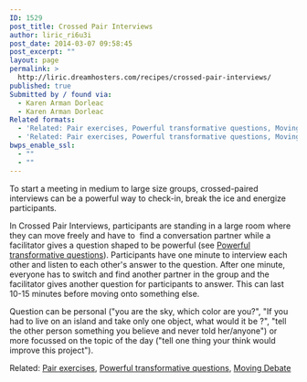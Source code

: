 ```yaml
---
ID: 1529
post_title: Crossed Pair Interviews
author: liric_ri6u3i
post_date: 2014-03-07 09:58:45
post_excerpt: ""
layout: page
permalink: >
  http://liric.dreamhosters.com/recipes/crossed-pair-interviews/
published: true
Submitted by / found via:
  - Karen Arman Dorleac
  - Karen Arman Dorleac
Related formats:
  - 'Related: Pair exercises, Powerful transformative questions, Moving Debate'
  - 'Related: Pair exercises, Powerful transformative questions, Moving Debate'
bwps_enable_ssl:
  - ""
  - ""
---
```

To start a meeting in medium to large size groups, crossed-paired interviews can be a powerful way to check-in, break the ice and energize participants.

In Crossed Pair Interviews, participants are standing in a large room where they can move freely and have to  find a conversation partner while a facilitator gives a question shaped to be powerful (see <a title="Powerful transformative questions" href="http://www.co-creative-recipes.cc/recipes/powerful-transformative-questions/">Powerful transformative questions</a>). Participants have one minute to interview each other and listen to each other's answer to the question. After one minute, everyone has to switch and find another partner in the group and the facilitator gives another question for participants to answer. This can last 10-15 minutes before moving onto something else.

Question can be personal ("you are the sky, which color are you?", "If you had to live on an island and take only one object, what would it be ?", "tell the other person something you believe and never told her/anyone") or more focussed on the topic of the day ("tell one thing your think would improve this project").

Related: <a title="Pair exercises" href="http://www.co-creative-recipes.cc/recipes/pair-exercises/">Pair exercises</a>, <a title="Powerful transformative questions" href="http://www.co-creative-recipes.cc/recipes/powerful-transformative-questions/">Powerful transformative questions</a>, <a title="Moving Debate" href="http://www.co-creative-recipes.cc/recipes/moving-debate/">Moving Debate</a>

&nbsp;

&nbsp;